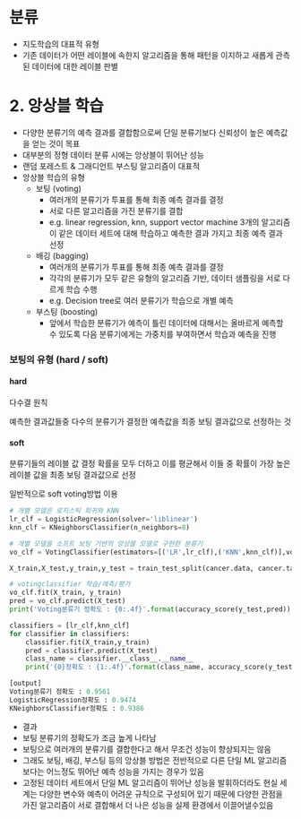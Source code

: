 # 분류

* 지도학습의 대표적 유형 
* 기존 데이터가 어떤 레이블에 속한지 알고리즘을 통해 패턴을 이지하고 새롭게 관측된 데이터에 대한 레이블 판별

# 2. 앙상블 학습

* 다양한 분류기의 예측 결과를 결합함으로써 단일 분류기보다 신뢰성이 높은 예측값을 얻는 것이 목표 
* 대부분의 정형 데이터 분류 시에는 앙상블이 뛰어난 성능
* 랜덤 포레스트 & 그래디언트 부스팅 알고리즘이 대표적 
* 앙상블 학습의 유형
  * 보팅 (voting)
    * 여러개의 분류기가 투표를 통해 최종 예측 결과를 결정 
    * 서로 다른 알고리즘을 가진 분류기를 결합
    * e.g. linear regression, knn, support vector machine 3개의 알고리즘이 같은 데이터 세트에 대해 학습하고 예측한 결과 가지고 최종 예측 결과 선정
  * 배깅 (bagging)
    * 여러개의 분류기가 투표를 통해 최종 예측 결과를 결정 
    * 각각의 분류기가 모두 같은 유형의 알고리즘 기반, 데이터 샘플링을 서로 다르게 학습 수행
    * e.g. Decision tree로 여러 분류기가 학습으로 개별 예측 
  * 부스팅 (boosting)
    * 앞에서 학습한 분류기가 예측이 틀린 데이터에 대해서는 올바르게 예측할 수 있도록 다음 분류기에게는 가중치를 부여하면서 학습과 예측을 진행 

### 보팅의 유형 (hard / soft)

#### hard

다수결 원칙 

예측한 결과값들중 다수의 분류기가 결정한 예측값을 최종 보팅 결과값으로 선정하는 것

#### soft

분류기들의 레이블 값 결정 확률을 모두 더하고 이를 평균해서 이들 중 확률이 가장 높은 레이블 값을 최종 보팅 결과값으로 선정 

일반적으로 soft voting방법 이용 



```python
# 개별 모델은 로지스틱 회귀와 KNN
lr_clf = LogisticRegression(solver='liblinear')
knn_clf = KNeighborsClassifier(n_neighbors=8)

# 개별 모델을 소프트 보팅 기반의 앙상블 모델로 구현한 분류기
vo_clf = VotingClassifier(estimators=[('LR',lr_clf),('KNN',knn_clf)],voting='soft')

X_train,X_test,y_train,y_test = train_test_split(cancer.data, cancer.target, test_size=0.2,random_state=156)

# votingclassifier 학습/예측/평가
vo_clf.fit(X_train, y_train)
pred = vo_clf.predict(X_test)
print('Voting분류기 정확도 : {0:.4f}'.format(accuracy_score(y_test,pred)))

classifiers = [lr_clf,knn_clf]
for classifier in classifiers:
    classifier.fit(X_train,y_train)
    pred = classifier.predict(X_test)
    class_name = classifier.__class__.__name__
    print('{0}정확도 : {1:.4f}'.format(class_name, accuracy_score(y_test,pred)))

[output]
Voting분류기 정확도 : 0.9561
LogisticRegression정확도 : 0.9474
KNeighborsClassifier정확도 : 0.9386
```

* 결과
* 보팅 분류기의 정확도가 조금 높게 나타남
* 보팅으로 여러개의 분류기를 결합한다고 해서 무조건 성능이 향상되지는 않음
* 그래도 보팅, 배깅, 부스팅 등의 앙상블 방법은 전반적으로 다른 단일 ML 알고리즘보다는 어느정도 뛰어난 예측 성능을 가지는 경우가 있음 
* 고정된 데이터 세트에서 단일 ML 알고리즘이 뛰어난 성능을 발휘하더라도 현실 세계는 다양한 변수와 예측이 어려운 규칙으로 구성되어 있기 때문에 다양한 관점을 가진 알고리즘이 서로 결합해서 더 나은 성능을 실제 환경에서 이끌어낼수있음